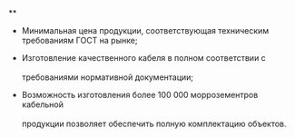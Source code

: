 **  
- Минимальная цена продукции, соответствующая техническим 
<br>требованиям ГОСТ на рынке;  

- Изготовление качественного кабеля в полном соответствии с   
<br>требованиями нормативной документации;

- Возможность изготовления более 100 000 моррозементров кабельной  
<br>продукции позволяет обеспечить полную комплектацию объектов.
